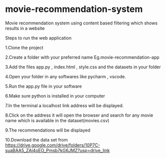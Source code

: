 # movie-recommendation-system
Movie recommendation system using content based filtering which shows results in a website

Steps to run the web application 

1.Clone the project

2.Create a folder with your preferred name Eg.movie-recommendation-app

3.Add the files app.py , index.html , style.css and the datasets in your folder

4.Open your folder in any softwares like pycharm , vscode.

5.Run the app.py file in your software

6.Make sure python is installed in your computer

7.In the terminal a localhost link address will be displayed.

8.Click on the address it will open the browser and search for any movie name which is available in the dataset(movies.csv)

9.The recommendations will be displayed

10.Download the data set from https://drive.google.com/drive/folders/10P7C-suaBAA5_ZAi4oEO_Pmsb7kG6JMZ?usp=drive_link
